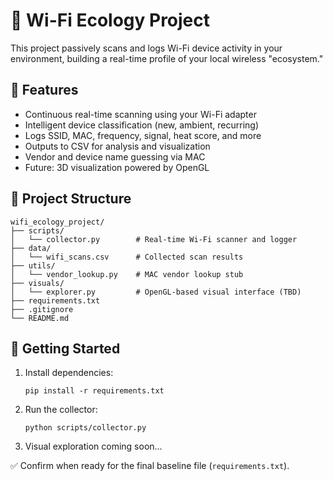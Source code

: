 # 📡 Wi-Fi Ecology Project 

This project passively scans and logs Wi-Fi device activity in your environment, building a real-time profile of your local wireless "ecosystem."

## 🔧 Features

- Continuous real-time scanning using your Wi-Fi adapter
- Intelligent device classification (new, ambient, recurring) 
- Logs SSID, MAC, frequency, signal, heat score, and more
- Outputs to CSV for analysis and visualization
- Vendor and device name guessing via MAC
- Future: 3D visualization powered by OpenGL

## 📁 Project Structure

```
wifi_ecology_project/
├── scripts/
│   └── collector.py        # Real-time Wi-Fi scanner and logger
├── data/
│   └── wifi_scans.csv      # Collected scan results
├── utils/
│   └── vendor_lookup.py    # MAC vendor lookup stub
├── visuals/  
│   └── explorer.py         # OpenGL-based visual interface (TBD)
├── requirements.txt
├── .gitignore
└── README.md
```

## 🚀 Getting Started

1. Install dependencies:
   ```
   pip install -r requirements.txt
   ```

2. Run the collector:
   ```
   python scripts/collector.py 
   ```

3. Visual exploration coming soon...

✅ Confirm when ready for the final baseline file (`requirements.txt`).

